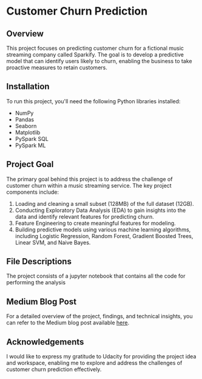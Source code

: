 # Customer Churn Prediction

## Overview
This project focuses on predicting customer churn for a fictional music streaming company called Sparkify. The goal is to develop a predictive model that can identify users likely to churn, enabling the business to take proactive measures to retain customers.

## Installation
To run this project, you'll need the following Python libraries installed:

- NumPy
- Pandas
- Seaborn
- Matplotlib
- PySpark SQL
- PySpark ML

## Project Goal
The primary goal behind this project is to address the challenge of customer churn within a music streaming service. The key project components include:

1. Loading and cleaning a small subset (128MB) of the full dataset (12GB).
2. Conducting Exploratory Data Analysis (EDA) to gain insights into the data and identify relevant features for predicting churn.
3. Feature Engineering to create meaningful features for modeling.
4. Building predictive models using various machine learning algorithms, including Logistic Regression, Random Forest, Gradient Boosted Trees, Linear SVM, and Naive Bayes.

## File Descriptions
The project consists of a jupyter notebook that contains all the code for performing the analysis

## Medium Blog Post
For a detailed overview of the project, findings, and technical insights, you can refer to the Medium blog post available [here](https://medium.com/@davidwyse48/user-churn-prediction-40051bc1a017). 

## Acknowledgements
I would like to express my gratitude to Udacity for providing the project idea and workspace, enabling me to explore and address the challenges of customer churn prediction effectively.

